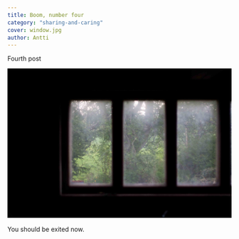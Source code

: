 ```yaml
---
title: Boom, number four
category: "sharing-and-caring"
cover: window.jpg
author: Antti
---
```


Fourth post

![Window to wilderness](./window.jpg)

You should be exited now.
